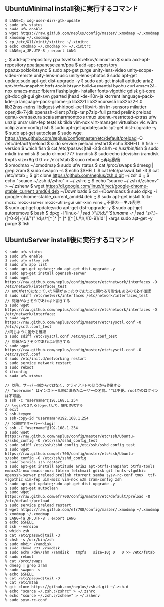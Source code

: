 <!-- -*- gfm -*- -->

## UbuntuMinimal install後に実行するコマンド ##
	$ LANG=C; xdg-user-dirs-gtk-update
	$ sudo ufw status
	$ sudo ufw enable
	$ wget https://raw.github.com/neplus/config/master/.xmodmap ~/.xmodmap
	$ xmodmap ~/.xmodmap
	$ cp /etc/X11/xinit/xinitrc ~/.xinitrc
	$ echo xmodmap ~/.xmodmap >> ~/.xinitrc
	$ LANG=ja_JP.UTF-8 ; export LANG
;;	$ add-apt-repository ppa:tsvetko.tsvetkov/cinnamon
	$ sudo add-apt-repository ppa:japaneseteam/ppa
	$ add-apt-repository ppa:tuxpoldo/btsync
	$ sudo apt-get purge unity-lens-video unity-scope-video-remote unity-lens-music unity-lens-photos
	$ sudo apt-get update;sudo apt-get dist-upgrade -y
	$ sudo apt-get install aptitude aria2 apt-btrfs-snapshot btrfs-tools btsync build-essential byobu curl emacs24-nox emacs-mozc fbterm flashplugin-installer fonts-vlgothic gdisk git-core git-doc git-gui git-svn gparted jhead kde-l10n-ja ktorrent language-pack-kde-ja language-pack-gnome-ja lib32z1 lib32ncurses5 lib32bz2-1.0 lib32nss-mdns libdigest-whirlpool-perl libvirt-bin lm-sensors mikutter openjdk-7-jdk openssh-client p7zip-rar p7zip-full parted prelink preload qemu-kvm sakura scala smartmontools tmux ubuntu-restricted-extras ufw unzip unrar uim-fep testdisk tilda vim-nox virt-manager virtualbox vlc w3m xclip zram-config fish
	$ sudo apt-get update;sudo apt-get dist-upgrade -y
	$ sudo apt-get autoclean
	$ sudo wget https://raw.github.com/neplus/config/master/etc/default/preload -O /etc/default/preload
	$ sudo service preload restart
	$ echo $SHELL
	$ fish --version
	$ which fish
	$ cat /etc/passwd|tail -3
	$ chsh -s /usr/bin/fish
	$ sudo mkdir /ramdisk
	$ sudo chmod 777 /ramdisk
	$ sudo echo /dev/shm /ramdisk   tmpfs   size=8g 0   0 >> /etc/fstab
	$ sudo reboot
;;再起動後	
	$ xmodmap ~/.xmodmap
	$ sudo ufw status
	$ cat /proc/swaps
	$ dmesg | grep zram
	$ sudo swapon -s
	$ echo $SHELL
	$ cat /etc/passwd|tail -3
	$ cat /etc/mtab
;;	$ git clone https://github.com/neplus/zsh.d.git ~/.zsh.d
;;	$ echo "source ~/.zsh.d/zshrc" > ~/.zshrc
;;	$ echo "source ~/.zsh.d/zshenv" > ~/.zshenv
	$ wget https://dl.google.com/linux/direct/google-chrome-stable_current_amd64.deb ~/Downloads
	$ cd ~/Downloads
	$ sudo dpkg -i google-chrome-stable_current_amd64.deb
;;	$ sudo apt-get install fcitx-mozc mozc-server mozc-utils-gui uim-xim wine
;;不要カーネル削除	
	$ sudo apt-get update;sudo apt-get dist-upgrade -y
	$ sudo apt-get autoremove
	$ bash
	$ dpkg -l 'linux-*' | sed '/^ii/!d;/'"$(uname -r | sed "s/\(.*\)-\([^0-9]\+\)/\1/")"'/d;s/^[^ ]* [^ ]* \([^ ]*\).*/\1/;/[0-9]/!d' | xargs sudo apt-get -y purge
	$ fish
	
## UbuntuServer install後に実行するコマンド ##
	$ sudo ufw status
	$ sudo ufw enable
	$ sudo ufw allow ssh
	$ sudo ufw app list
	$ sudo apt-get update;sudo apt-get dist-upgrade -y
	$ sudo apt-get install openssh-server
	$ sudo wget https://raw.github.com/neplus/config/master/etc/network/interfaces -O /etc/network/interfaces_test
	// em0がeth0になっていた時期があったのでまたどこ関わる可能性もあるので必ず確認
	$ sudo sdiff /etc/network/interfaces /etc/network/interfaces_test
	// 問題がなさそうであれば上書きする
	$ sudo wget https://raw.github.com/neplus/config/master/etc/network/interfaces -O /etc/network/interfaces
	$ sudo wget https://raw.github.com/neplus/config/master/etc/sysctl.conf -O /etc/sysctl.conf_test
	//同じように差分を確認
	$ sudo sdiff /etc/sysctl.conf /etc/sysctl.conf_test
	// 問題がなさそうであれば上書きする
	$ sudo wget https://raw.github.com/neplus/config/master/etc/sysctl.conf -O /etc/sysctl.conf
	$ sudo /etc/init.d/networking restart
	$ sudo service network restart
	$ sudo reboot
	$ ifconfig
	$ sudo ufw status
	
	// 以降、サーバー側からではなく、クライアントのほうから作業する
	// "username" はインストール時に決めたユーザーの名前。""は不要。rootでのログインは不可能。
	$ ssh -C "username"@192.168.1.254
	// loginできたらlogoutして、鍵を作成する
	$ exit
	$ ssh-keygen
	$ ssh-copy-id "username"@192.168.1.254
	// 公開鍵でサーバーへlogin
	$ ssh -C "username"@192.168.1.254
	$ sudo wget https://raw.github.com/neplus/config/master/etc/ssh/Ubuntu-s/sshd_config -O /etc/ssh/sshd_config_test
	$ sudo sdiff /etc/ssh/sshd_config /etc/ssh/sshd_config_test
	$ sudo wget https://raw.github.com/efr700/config/master/etc/ssh/Ubuntu-s/sshd_config -O /etc/ssh/sshd_config
	$ sudo service ssh restart
	$ sudo apt-get install aptitude aria2 apt-btrfs-snapshot btrfs-tools emacs24-nox emacs-mozc fbterm fetchmail gdisk git fonts-vlgothic openssh-server preload prelink rtorrent samba sysv-rc-conf tmux  ttf-vlgothic uim-fep uim-mozc vim-nox w3m zram-config zsh
	$ sudo apt-get update;sudo apt-get dist-upgrade -y
	$ sudo apt-get autoclean
	$ sudo wget https://raw.github.com/efr700/config/master/etc/default/preload -O /etc/default/preload
	$ sudo service preload restart
	$ wget https://raw.github.com/efr700/config/master/.xmodmap ~/.xmodmap
	$ xmodmap ~/.xmodmap
	$ LANG=ja_JP.UTF-8 ; export LANG
	$ echo $SHELL
	$ zsh --version
	$ which zsh
	$ cat /etc/passwd|tail -3
	$ chsh -s /usr/bin/zsh
	$ sudo mkdir /ramdisk
	$ sudo chmod 777 /ramdisk
	$ sudo echo /dev/shm /ramdisk   tmpfs   size=10g 0   0 >> /etc/fstab
	$ sudo reboot
	% cat /proc/swaps
	% dmesg | grep zram
	% sudo swapon -s
	% echo $SHELL
	% cat /etc/passwd|tail -3
	% cat /etc/mtab
	% git clone https://github.com/neplus/zsh.d.git ~/.zsh.d
	% echo "source ~/.zsh.d/zshrc" > ~/.zshrc
	% echo "source ~/.zsh.d/zshenv" > ~/.zshenv
	% sudo sysv-rc-conf
